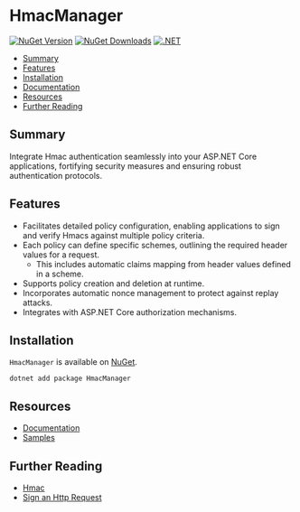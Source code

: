 
# HmacManager

[![NuGet Version](https://img.shields.io/nuget/v/HmacManager.svg)](https://www.nuget.org/packages/HmacManager/) [![NuGet Downloads](https://img.shields.io/nuget/dt/HmacManager.svg)](https://www.nuget.org/packages/HmacManager/) [![.NET](https://github.com/jzills/HmacManager/actions/workflows/dotnet.yml/badge.svg)](https://github.com/jzills/HmacManager/actions/workflows/dotnet.yml)

- [Summary](#summary)
- [Features](#features)
- [Installation](#installation)
- [Documentation](./src/HmacManager/README.md)
- [Resources](#resources)
- [Further Reading](#further-reading)

## Summary

Integrate Hmac authentication seamlessly into your ASP.NET Core applications, fortifying security measures and ensuring robust authentication protocols.

## Features

- Facilitates detailed policy configuration, enabling applications to sign and verify Hmacs against multiple policy criteria.
- Each policy can define specific schemes, outlining the required header values for a request.
    - This includes automatic claims mapping from header values defined in a scheme.
- Supports policy creation and deletion at runtime.
- Incorporates automatic nonce management to protect against replay attacks.
- Integrates with ASP.NET Core authorization mechanisms.

## Installation

`HmacManager` is available on [NuGet](https://www.nuget.org/packages/HmacManager/). 

    dotnet add package HmacManager

## Resources

- [Documentation](src/HmacManager/README.md)
- [Samples](samples/README.md)

## Further Reading

- [Hmac](https://en.wikipedia.org/wiki/Hmac)
- [Sign an Http Request](https://learn.microsoft.com/en-us/azure/communication-services/tutorials/Hmac-header-tutorial?pivots=programming-language-csharp)